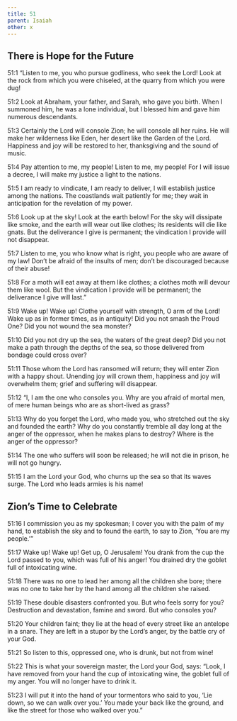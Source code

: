 ```yaml
---
title: 51
parent: Isaiah
other: x
---
```


## There is Hope for the Future


<a name="51:1">51:1</a> “Listen to me, you who pursue godliness,
who seek the Lord!
Look at the rock from which you were chiseled,
at the quarry from which you were dug!

<a name="51:2">51:2</a> Look at Abraham, your father,
and Sarah, who gave you birth.
When I summoned him, he was a lone individual,
but I blessed him and gave him numerous descendants.

<a name="51:3">51:3</a> Certainly the Lord will console Zion;
he will console all her ruins.
He will make her wilderness like Eden,
her desert like the Garden of the Lord.
Happiness and joy will be restored to her,
thanksgiving and the sound of music.

<a name="51:4">51:4</a> Pay attention to me, my people!
Listen to me, my people!
For I will issue a decree,
I will make my justice a light to the nations.

<a name="51:5">51:5</a> I am ready to vindicate,
I am ready to deliver,
I will establish justice among the nations.
The coastlands wait patiently for me;
they wait in anticipation for the revelation of my power.

<a name="51:6">51:6</a> Look up at the sky!
Look at the earth below!
For the sky will dissipate like smoke,
and the earth will wear out like clothes;
its residents will die like gnats.
But the deliverance I give is permanent;
the vindication I provide will not disappear.

<a name="51:7">51:7</a> Listen to me, you who know what is right,
you people who are aware of my law!
Don’t be afraid of the insults of men;
don’t be discouraged because of their abuse!

<a name="51:8">51:8</a> For a moth will eat away at them like clothes;
a clothes moth will devour them like wool.
But the vindication I provide will be permanent;
the deliverance I give will last.”

<a name="51:9">51:9</a> Wake up! Wake up!
Clothe yourself with strength, O arm of the Lord!
Wake up as in former times, as in antiquity!
Did you not smash the Proud One?
Did you not wound the sea monster?

<a name="51:10">51:10</a> Did you not dry up the sea,
the waters of the great deep?
Did you not make a path through the depths of the sea,
so those delivered from bondage could cross over?

<a name="51:11">51:11</a> Those whom the Lord has ransomed will return;
they will enter Zion with a happy shout.
Unending joy will crown them,
happiness and joy will overwhelm them;
grief and suffering will disappear.

<a name="51:12">51:12</a> “I, I am the one who consoles you.
Why are you afraid of mortal men,
of mere human beings who are as short-lived as grass?

<a name="51:13">51:13</a> Why do you forget the Lord, who made you,
who stretched out the sky
and founded the earth?
Why do you constantly tremble all day long
at the anger of the oppressor,
when he makes plans to destroy?
Where is the anger of the oppressor?

<a name="51:14">51:14</a> The one who suffers will soon be released;
he will not die in prison,
he will not go hungry.

<a name="51:15">51:15</a> I am the Lord your God,
who churns up the sea so that its waves surge.
The Lord who leads armies is his name!

## Zion’s Time to Celebrate


<a name="51:16">51:16</a> I commission you as my spokesman;
I cover you with the palm of my hand,
to establish the sky and to found the earth,
to say to Zion, ‘You are my people.’”

<a name="51:17">51:17</a> Wake up! Wake up!
Get up, O Jerusalem!
You drank from the cup the Lord passed to you,
which was full of his anger!
You drained dry
the goblet full of intoxicating wine.

<a name="51:18">51:18</a> There was no one to lead her
among all the children she bore;
there was no one to take her by the hand
among all the children she raised.

<a name="51:19">51:19</a> These double disasters confronted you.
But who feels sorry for you?
Destruction and devastation,
famine and sword.
But who consoles you?

<a name="51:20">51:20</a> Your children faint;
they lie at the head of every street
like an antelope in a snare.
They are left in a stupor by the Lord’s anger,
by the battle cry of your God.

<a name="51:21">51:21</a> So listen to this, oppressed one,
who is drunk, but not from wine!

<a name="51:22">51:22</a> This is what your sovereign master, the Lord your God, says:
“Look, I have removed from your hand
the cup of intoxicating wine,
the goblet full of my anger.
You will no longer have to drink it.

<a name="51:23">51:23</a> I will put it into the hand of your tormentors
who said to you, ‘Lie down, so we can walk over you.’
You made your back like the ground,
and like the street for those who walked over you.”